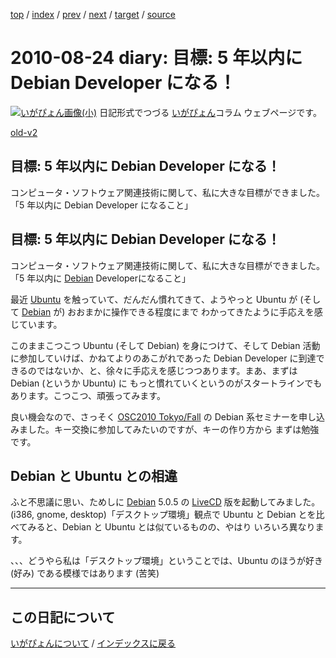 [top](https://igapyon.github.io/diary/) 
 / [index](https://igapyon.github.io/diary/2010/index.html) 
 / [prev](https://igapyon.github.io/diary/2010/ig100822.html) 
 / [next](https://igapyon.github.io/diary/2010/ig100907.html) 
 / [target](https://igapyon.github.io/diary/2010/ig100824.html) 
 / [source](https://github.com/igapyon/diary/blob/gh-pages/2010/ig100824.html.src.md) 

2010-08-24 diary: 目標: 5 年以内に Debian Developer になる！
=====================================================================================================
[![いがぴょん画像(小)](https://igapyon.github.io/diary/images/iga200306s.jpg "いがぴょん")](https://igapyon.github.io/diary/memo/memoigapyon.html) 日記形式でつづる [いがぴょん](https://igapyon.github.io/diary/memo/memoigapyon.html)コラム ウェブページです。

[old-v2](ig100824-orig.html)

## 目標: 5 年以内に Debian Developer になる！

コンピュータ・ソフトウェア関連技術に関して、私に大きな目標ができました。「5 年以内に Debian Developer になること」


## 目標: 5 年以内に Debian Developer になる！

コンピュータ・ソフトウェア関連技術に関して、私に大きな目標ができました。「5 年以内に [Debian](http://www.igapyon.jp/igapyon/diary/keyword/debian.html) Developerになること」

最近 [Ubuntu](http://www.igapyon.jp/igapyon/diary/keyword/ubuntu.html) を触っていて、だんだん慣れてきて、ようやっと Ubuntu が (そして [Debian](http://www.igapyon.jp/igapyon/diary/keyword/debian.html) が) おおまかに操作できる程度にまで わかってきたように手応えを感じています。

このままこつこつ Ubuntu (そして Debian) を身につけて、そして Debian 活動に参加していけば、かねてよりのあこがれであった
Debian Developer に到達できるのではないか、と、徐々に手応えを感じつつあります。まあ、まずは Debian (というか Ubuntu) に もっと慣れていくというのがスタートラインでもあります。こつこつ、頑張ってみます。

良い機会なので、さっそく [OSC2010 Tokyo/Fall](http://www.ospn.jp/osc2010-fall/) の Debian 系セミナーを申し込みました。キー交換に参加してみたいのですが、キーの作り方から まずは勉強です。

## Debian と Ubuntu との相違

ふと不思議に思い、ためしに [Debian](http://www.igapyon.jp/igapyon/diary/keyword/debian.html) 5.0.5 の [LiveCD](http://www.igapyon.jp/igapyon/diary/keyword/livecd.html) 版を起動してみました。(i386,
gnome, desktop)「デスクトップ環境」観点で Ubuntu と Debian とを比べてみると、Debian と Ubuntu とは似ているものの、やはり いろいろ異なります。

、、、どうやら私は「デスクトップ環境」ということでは、Ubuntu のほうが好き (好み) である模様ではあります (苦笑)

----------------------------------------------------------------------------------------------------

## この日記について
[いがぴょんについて](https://igapyon.github.io/diary/memo/memoigapyon.html) / [インデックスに戻る](https://igapyon.github.io/diary/idxall.html)
